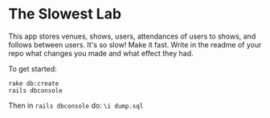 # The Slowest Lab

This app stores venues, shows, users, attendances of users to shows, and follows between users.  It's so slow!  Make it fast.  Write in the readme of your repo what changes you made and what effect they had.

To get started:

```
rake db:create
rails dbconsole
```

Then in `rails dbconsole` do: `\i dump.sql`